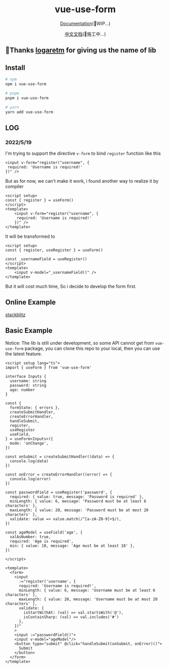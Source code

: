 <h1 align="center">
vue-use-form
</h1>

<p align="center">
 <a href="https://vue-form-docs.netlify.app/">Documentation</a>(🔨WIP...)
</p>
<p align="center">
 <a href="https://vue-form-cn.netlify.app/">中文文档</a>(🔨施工中...)
</p>


## 🎉Thanks [logaretm](https://github.com/logaretm) for giving us the name of lib

## Install

```bash
# npm
npm i vue-use-form

# pnpm
pnpm i vue-use-form

# yarn
yarn add vue-use-form
```

## LOG
### 2022/5/19
I'm trying to support the directive `v-form` to bind `register` function like this
```vue
<input v-form="register("username", {
 required: 'Username is required!'
})" />
```
But as for now, we can't make it work, i found another way to realize it by compiler
```vue
<script setup>
const { register } = useForm()
</script>
<template>
    <input v-form="register("username", {
     required: 'Username is required!'
    })" />
</template>
```
It will be transformed to
```vue
<script setup>
const { register, useRegister } = useForm()

const _usernameField = useRegister()
</script>
<template>
    <input v-model="_usernameField()" />
</template>
```
But it will cost much time, So i decide to develop the form first.


## Online Example
[stackblitz](https://stackblitz.com/edit/vitejs-vite-ztou8m?file=src%2FApp.vue,src%2Fmain.ts&terminal=dev)

## Basic Example

Notice: The lib is still under development, so some API cannot get from `vue-use-form` package, you can clone this repo to your local, then you can use the latest feature.

```vue
<script setup lang="ts">
import { useForm } from 'vue-use-form'

interface Inputs {
  username: string
  password: string
  age: number
}

const {
  formState: { errors },
  createSubmitHandler,
  createErrorHandler,
  handleSubmit,
  register,
  useRegister
  useField,
} = useForm<Inputs>({
  mode: 'onChange',
})

const onSubmit = createSubmitHandler((data) => {
  console.log(data)
})

const onError = createErrorHandler((error) => {
  console.log(error)
})

const passwordField = useRegister('password', {
  required: { value: true, message: 'Password is required' },
  minLength: { value: 6, message: 'Password must be at least 6 characters' },
  maxLength: { value: 20, message: 'Password must be at most 20 characters' },
  validate: value => value.match(/^[a-zA-Z0-9]+$/),
})

const ageModel = useField('age', {
  valAsNumber: true,
  required: 'Age is required',
  min: { value: 18, message: 'Age must be at least 18' },
})

</script>

<template>
  <form>
    <input
      :="register('username', {
      required: 'Username is required!',
      minLength: { value: 6, message: 'Username must be at least 6 characters' },
      maxLength: { value: 20, message: 'Username must be at most 20 characters' },
      validate: {
        isStartWithAt: (val) => val.startsWith('@'),
        isContainSharp: (val) => val.includes('#')
      },
    })"
    >
    <input :="passwordField()">
    <input v-model="ageModel"/>
    <button type="submit" @click="handleSubmit(onSubmit, onError)()">
      Submit
    </button>
  </form>
</template>
```
